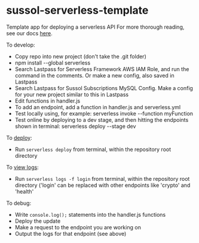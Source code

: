 # sussol-serverless-template
Template app for deploying a serverless API
For more thorough reading, see our docs [here](http://wiki.sussol.net/doku.php/msupply:development:serverless).

To develop:
  * Copy repo into new project (don't take the .git folder)
  * npm install --global serverless
  * Search Lastpass for Serverless Framework AWS IAM Role, and run the command in the comments. Or
    make a new config, also saved in Lastpass
  * Search Lastpass for Sussol Subscriptions MySQL Config. Make a config for your new project
    similar to this in Lastpass
  * Edit functions in handler.js
  * To add an endpoint, add a function in handler.js and serverless.yml
  * Test locally using, for example:
    serverless invoke --function myFunction
  * Test online by deploying to a dev stage, and then hitting the endpoints shown in terminal:
    serverless deploy --stage dev

To [deploy](https://serverless.com/framework/docs/providers/aws/cli-reference/deploy/):
  * Run ```serverless deploy``` from terminal, within the repository root directory

To [view logs](https://serverless.com/framework/docs/providers/aws/cli-reference/logs/#logs):
  * Run ```serverless logs -f login``` from terminal, within the repository root directory ('login' can be replaced with other endpoints like 'crypto' and 'health'

To debug:
  * Write ```console.log();``` statements into the handler.js functions
  * Deploy the update
  * Make a request to the endpoint you are working on
  * Output the logs for that endpoint (see above)
